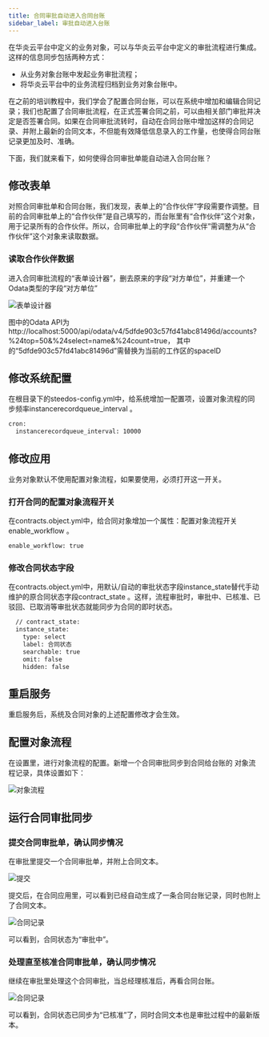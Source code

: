 ```yaml
---
title: 合同审批自动进入合同台账
sidebar_label: 审批自动进入台账
---
```


在华炎云平台中定义的业务对象，可以与华炎云平台中定义的审批流程进行集成。这样的信息同步包括两种方式：
- 从业务对象台账中发起业务审批流程；
- 将华炎云平台中的业务流程归档到业务对象台账中。

在之前的培训教程中，我们学会了配置合同台账，可以在系统中增加和编辑合同记录；我们也配置了合同审批流程，在正式签署合同之前，可以由相关部门审批并决定是否签署合同。如果在合同审批流转时，自动在合同台账中增加这样的合同记录、并附上最新的合同文本，不但能有效降低信息录入的工作量，也使得合同台账记录更加及时、准确。

下面，我们就来看下，如何使得合同审批单能自动进入合同台账？

## 修改表单

对照合同审批单和合同台账，我们发现，表单上的“合作伙伴”字段需要作调整。目前的合同审批单上的“合作伙伴”是自己填写的，而台账里有“合作伙伴”这个对象，用于记录所有的合作伙伴。所以，合同审批单上的字段“合作伙伴”需调整为从“合作伙伴”这个对象来读取数据。

### 读取合作伙伴数据

进入合同审批流程的“表单设计器”，删去原来的字段“对方单位”，并重建一个Odata类型的字段“对方单位”

![表单设计器](/assets/guide_sc_field.png)

图中的Odata API为 http://localhost:5000/api/odata/v4/5dfde903c57fd41abc81496d/accounts?%24top=50&%24select=name&%24count=true， 其中的“5dfde903c57fd41abc81496d”需替换为当前的工作区的spaceID

## 修改系统配置

在根目录下的steedos-config.yml中，给系统增加一配置项，设置对象流程的同步频率instancerecordqueue_interval 。

``` bash
cron:
  instancerecordqueue_interval: 10000
```

## 修改应用

业务对象默认不使用配置对象流程，如果要使用，必须打开这一开关。

### 打开合同的配置对象流程开关

在contracts.object.yml中，给合同对象增加一个属性：配置对象流程开关enable_workflow 。

``` bash
enable_workflow: true
```

### 修改合同状态字段

在contracts.object.yml中，用默认/自动的审批状态字段instance_state替代手动维护的原合同状态字段contract_state 。这样，流程审批时，审批中、已核准、已驳回、已取消等审批状态就能同步为合同的即时状态。

``` bash
  // contract_state:
  instance_state:
    type: select
    label: 合同状态
    searchable: true
    omit: false
    hidden: false
```

## 重启服务

重启服务后，系统及合同对象的上述配置修改才会生效。

## 配置对象流程

在设置里，进行对象流程的配置。新增一个合同审批同步到合同给台账的 对象流程记录，具体设置如下：

![对象流程](/assets/guide_sc_objectflow.png)

## 运行合同审批同步

### 提交合同审批单，确认同步情况

在审批里提交一个合同审批单，并附上合同文本。

![提交](/assets/guide_sc_flow1.png)

提交后，在合同应用里，可以看到已经自动生成了一条合同台账记录，同时也附上了合同文本。

![合同记录](/assets/guide_sc_contract1.png)

可以看到，合同状态为“审批中”。

### 处理直至核准合同审批单，确认同步情况

继续在审批里处理这个合同审批，当总经理核准后，再看合同台账。

![合同记录](/assets/guide_sc_contract2.png)

可以看到，合同状态已同步为“已核准”了，同时合同文本也是审批过程中的最新版本。
